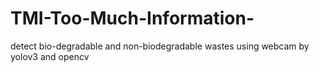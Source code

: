 # TMI-Too-Much-Information-
detect bio-degradable and non-biodegradable wastes using webcam by yolov3 and opencv
